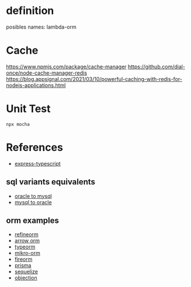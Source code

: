

# definition
posibles names: lambda-orm

# Cache
https://www.npmjs.com/package/cache-manager
https://github.com/dial-once/node-cache-manager-redis
https://blog.appsignal.com/2021/03/10/powerful-caching-with-redis-for-nodejs-applications.html

# Unit Test
```
npx mocha
```
# References
- [express-typescript](https://rsbh.dev/blog/rest-api-with-express-typescript)

## sql variants equivalents
- [oracle to mysql](https://sqlines.com/oracle-to-mysql)
- [mysql to oracle](https://sqlines.com/mysql-to-oracle)
## orm examples
- [refineorm](https://www.npmjs.com/package/refineorm)
- [arrow orm](https://www.npmjs.com/package/arrow-orm)
- [typeorm](https://github.com/typeorm/typeorm)
- [mikro-orm](https://github.com/mikro-orm/mikro-orm)
- [fireorm](https://github.com/wovalle/fireorm)
- [prisma](https://github.com/prisma/prisma)
- [sequelize](https://github.com/sequelize/sequelize)
- [objection](https://github.com/Vincit/objection.js)

